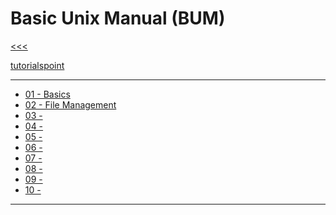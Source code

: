 
Basic Unix Manual (BUM)
======

[<<<](https://github.com/ttltrk/PRG/blob/master/MANUALS.MD)

[tutorialspoint](https://www.tutorialspoint.com/unix/unix-useful-commands.htm)

---

* <a href="https://github.com/ttltrk/ELSE/blob/master/SHELL/BUM/01/BASICS.MD">01 - Basics</a>
* <a href="https://github.com/ttltrk/ELSE/blob/master/SHELL/BUM/02/FILEM.MD">02 - File Management</a>
* <a href="#">03 -</a>
* <a href="#">04 -</a>
* <a href="#">05 -</a>
* <a href="#">06 -</a>
* <a href="#">07 -</a>
* <a href="#">08 -</a>
* <a href="#">09 -</a>
* <a href="#">10 -</a>

---
